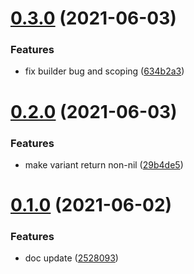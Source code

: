 # [0.3.0](https://github.com/amplitude/experiment-ios-client/compare/v0.2.0...v0.3.0) (2021-06-03)


### Features

* fix builder bug and scoping ([634b2a3](https://github.com/amplitude/experiment-ios-client/commit/634b2a324070020295fa24276285f6e0ecc9fa60))

# [0.2.0](https://github.com/amplitude/experiment-ios-client/compare/v0.1.0...v0.2.0) (2021-06-03)


### Features

* make variant return non-nil ([29b4de5](https://github.com/amplitude/experiment-ios-client/commit/29b4de5346667d4b1d94a7b998aa1c0b3231b475))

# [0.1.0](https://github.com/amplitude/experiment-ios-client/compare/v0.0.1...v0.1.0) (2021-06-02)


### Features

* doc update ([2528093](https://github.com/amplitude/experiment-ios-client/commit/2528093b05828d76921a8da7ad8aa73f7647244b))
